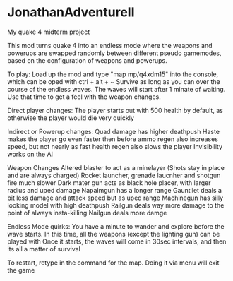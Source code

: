 # JonathanAdventureII
My quake 4 midterm project

This mod turns quake 4 into an endless mode where the weapons and powerups are swapped randomly between different pseudo gamemodes, 
based on the configuration of weapons and powerups.

To play: Load up the mod and type "map mp/q4xdm15" into the console, which can be oped with  ctrl + alt + ~
Survive as long as you can over the course of the endless waves. The waves will start after 1 minate of waiting. Use that time to get a feel with the weapon changes.

Direct player changes:
The player starts out with 500 health by default, as otherwise the player would die very quickly

Indirect or Powerup changes:
Quad damage has higher deathpush
Haste makes the player go even faster then before
ammo regen also increases speed, but not nearly as fast
health regen also slows the player
Invisibility works on the AI

Weapon Changes
Altered blaster to act as a minelayer (Shots stay in place and are always charged)
Rocket launcher, grenade laucnher and shotgun fire much slower
Dark mater gun acts as black hole placer, with larger radius and uped damage
Napalmgun has a longer range
Gauntllet deals a bit less damage and attack speed but as uped range 
Machinegun has silly looking model with high deathpush
Railgun deals way more damage to the point of always insta-killing
Nailgun deals more damge

Endless Mode quirks:
You have a minute to wander and explore before the wave starts. In this time, all the weapons (except the lighting gun) can be played with
Once it starts, the waves will come in 30sec intervals, and then its all a matter of survival

To restart, retype in the command for the map. Doing it via menu will exit the game
 
